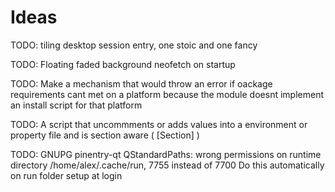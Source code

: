 # Ideas

TODO: tiling desktop session entry, one stoic and one fancy

TODO: Floating faded background neofetch on startup

TODO: Make a mechanism that would throw an error if oackage requirements
cant met on a platform because the module doesnt implement an install script
for that platform

TODO: A script that uncommments or adds values into a environment or
property file and is section aware ( [Section] )

TODO: GNUPG pinentry-qt QStandardPaths: wrong permissions on runtime directory /home/alex/.cache/run, 7755 instead of 7700
Do this automatically on run folder setup at login
